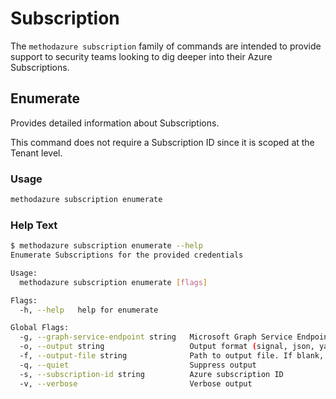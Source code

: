 # Subscription

The `methodazure subscription` family of commands are intended to provide support to security teams looking to dig deeper into their Azure Subscriptions.

## Enumerate

Provides detailed information about Subscriptions.

This command does not require a Subscription ID since it is scoped at the Tenant level.

### Usage

```bash
methodazure subscription enumerate
```

### Help Text

```bash
$ methodazure subscription enumerate --help
Enumerate Subscriptions for the provided credentials

Usage:
  methodazure subscription enumerate [flags]

Flags:
  -h, --help   help for enumerate

Global Flags:
  -g, --graph-service-endpoint string   Microsoft Graph Service Endpoint (default "https://graph.microsoft.com/.default")
  -o, --output string                   Output format (signal, json, yaml). Default value is signal (default "signal")
  -f, --output-file string              Path to output file. If blank, will output to STDOUT
  -q, --quiet                           Suppress output
  -s, --subscription-id string          Azure subscription ID
  -v, --verbose                         Verbose output
```
